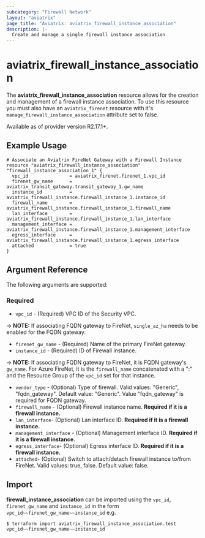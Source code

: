 ```yaml
---
subcategory: "Firewall Network"
layout: "aviatrix"
page_title: "Aviatrix: aviatrix_firewall_instance_association"
description: |-
  Create and manage a single firewall instance association
---
```


# aviatrix_firewall_instance_association

The **aviatrix_firewall_instance_association** resource allows for the creation and management of a firewall instance association. To use this resource you must also have an `aviatrix_firenet` resource with it's `manage_firewall_instance_association` attribute set to false.

Available as of provider version R2.17.1+.

## Example Usage

```hcl
# Associate an Aviatrix FireNet Gateway with a Firewall Instance 
resource "aviatrix_firewall_instance_association" "firewall_instance_association_1" {
  vpc_id               = aviatrix_firenet.firenet_1.vpc_id
  firenet_gw_name      = aviatrix_transit_gateway.transit_gateway_1.gw_name
  instance_id          = aviatrix_firewall_instance.firewall_instance_1.instance_id
  firewall_name        = aviatrix_firewall_instance.firewall_instance_1.firewall_name
  lan_interface        = aviatrix_firewall_instance.firewall_instance_1.lan_interface
  management_interface = aviatrix_firewall_instance.firewall_instance_1.management_interface
  egress_interface     = aviatrix_firewall_instance.firewall_instance_1.egress_interface
  attached             = true
}
```

## Argument Reference

The following arguments are supported:

### Required
* `vpc_id` - (Required) VPC ID of the Security VPC.

-> **NOTE:** If associating FQDN gateway to FireNet, `single_az_ha` needs to be enabled for the FQDN gateway.

* `firenet_gw_name` - (Required) Name of the primary FireNet gateway.
* `instance_id` - (Required) ID of Firewall instance.

-> **NOTE:** If associating FQDN gateway to FireNet, it is FQDN gateway's `gw_name`. For Azure FireNet, it is the `firewall_name` concatenated with a ":" and the Resource Group of the `vpc_id` set for that instance.

* `vendor_type` - (Optional) Type of firewall. Valid values: "Generic", "fqdn_gateway". Default value: "Generic". Value "fqdn_gateway" is required for FQDN gateway.  
* `firewall_name` - (Optional) Firewall instance name. **Required if it is a firewall instance.**
* `lan_interface`- (Optional) Lan interface ID. **Required if it is a firewall instance.**
* `management_interface` - (Optional) Management interface ID. **Required if it is a firewall instance.**
* `egress_interface`- (Optional) Egress interface ID. **Required if it is a firewall instance.**
* `attached`- (Optional) Switch to attach/detach firewall instance to/from FireNet. Valid values: true, false. Default value: false.


## Import

**firewall_instance_association** can be imported using the `vpc_id`, `firenet_gw_name` and `instance_id` in the form `vpc_id~~firenet_gw_name~~instance_id` e.g.

```
$ terraform import aviatrix_firewall_instance_association.test vpc_id~~firenet_gw_name~~instance_id
```
